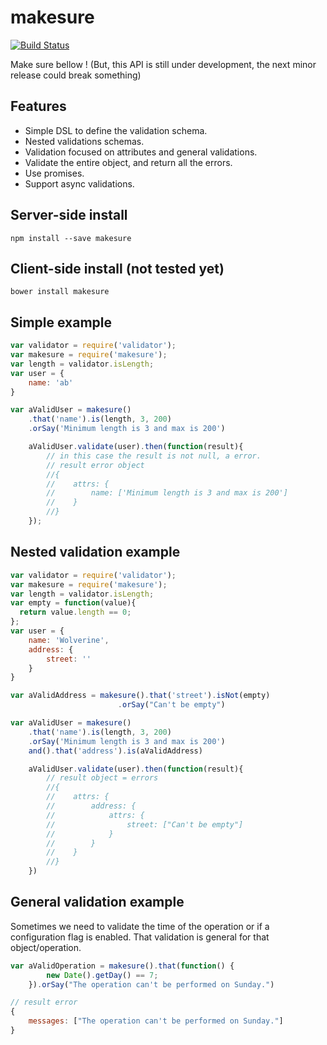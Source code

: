 # makesure
[![Build Status](https://travis-ci.org/sadjow/makesure.svg?branch=master)](https://travis-ci.org/sadjow/makesure)

Make sure bellow ! (But, this API is still under development, the next minor release could break something)

##  Features

  * Simple DSL to define the validation schema.
  * Nested validations schemas.
  * Validation focused on attributes and general validations.
  * Validate the entire object, and return all the errors.
  * Use promises.
  * Support async validations.

##  Server-side install

```console
npm install --save makesure
```

## Client-side install (not tested yet)

```console
bower install makesure
```

## Simple example

```javascript
var validator = require('validator');
var makesure = require('makesure');
var length = validator.isLength;
var user = {
    name: 'ab'
}

var aValidUser = makesure()
    .that('name').is(length, 3, 200)
    .orSay('Minimum length is 3 and max is 200')

    aValidUser.validate(user).then(function(result){
        // in this case the result is not null, a error.
        // result error object
        //{
        //    attrs: {
        //        name: ['Minimum length is 3 and max is 200']
        //    }
        //}
    });
```

## Nested validation example

```javascript
var validator = require('validator');
var makesure = require('makesure');
var length = validator.isLength;
var empty = function(value){
  return value.length == 0;
};
var user = {
    name: 'Wolverine',
    address: {
        street: ''
    }
}

var aValidAddress = makesure().that('street').isNot(empty)
                        .orSay("Can't be empty")

var aValidUser = makesure()
    .that('name').is(length, 3, 200)
    .orSay('Minimum length is 3 and max is 200')
    and().that('address').is(aValidAddress)

    aValidUser.validate(user).then(function(result){
        // result object = errors
        //{
        //    attrs: {
        //        address: {
        //            attrs: {
        //                street: ["Can't be empty"]
        //            }
        //        }
        //    }
        //}
    })
```

## General validation example

Sometimes we need to validate the time of the operation or if a configuration flag is enabled. That validation is general for that object/operation.

```javascript
var aValidOperation = makesure().that(function() {
        new Date().getDay() == 7;
    }).orSay("The operation can't be performed on Sunday.")

// result error
{
    messages: ["The operation can't be performed on Sunday."]
}
```